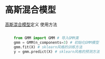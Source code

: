 # 高斯混合模型

[高斯混合模型](GMM.py)定义
使用方法
```python

    from GMM import GMM # 导入GMM类
    gmm = GMM(n_components=3) # 初始化GMM模型
    gmm.fit(X) # sklearn风格的训练方法
    y = gmm.predict(X) # sklearn风格的预测方法

```

